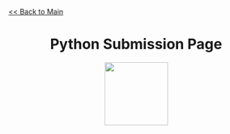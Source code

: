 [<< Back to Main](https://github.com/seraph776/Codeguppy-50-Code-Challenges)

<div align="center">
  
# Python Submission Page

<img src="https://cdn.jsdelivr.net/npm/simple-icons@3.0.1/icons/python.svg" width="125"> 
  
</div>

